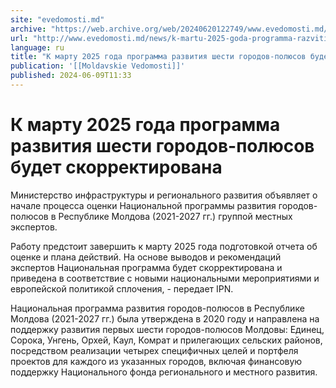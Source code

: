 ```yaml
---
site: "evedomosti.md"
archive: "https://web.archive.org/web/20240620122749/www.evedomosti.md/news/k-martu-2025-goda-programma-razvitiya-shesti-gorodov-polyuso"
url: "http://www.evedomosti.md/news/k-martu-2025-goda-programma-razvitiya-shesti-gorodov-polyuso"
language: ru
title: "К марту 2025 года программа развития шести городов-полюсов будет скорректирована"
publication: '[[Moldavskie Vedomosti]]'
published: 2024-06-09T11:33
---
```


# К марту 2025 года программа развития шести городов-полюсов будет скорректирована

Министерство инфраструктуры и регионального развития объявляет о начале процесса оценки Национальной программы развития городов-полюсов в Республике Молдова (2021-2027 гг.) группой местных экспертов.

Работу предстоит завершить к марту 2025 года подготовкой отчета об оценке и плана действий. На основе выводов и рекомендаций экспертов Национальная программа будет скорректирована и приведена в соответствие с новыми национальными мероприятиями и европейской политикой сплочения, - передает IPN.

Национальная программа развития городов-полюсов в Республике Молдова (2021-2027 гг.) была утверждена в 2020 году и направлена на поддержку развития первых шести городов-полюсов Молдовы: Единец, Сорока, Унгень, Орхей, Каул, Комрат и прилегающих сельских районов, посредством реализации четырех специфичных целей и портфеля проектов для каждого из указанных городов, включая финансовую поддержку Национального фонда регионального и местного развития.